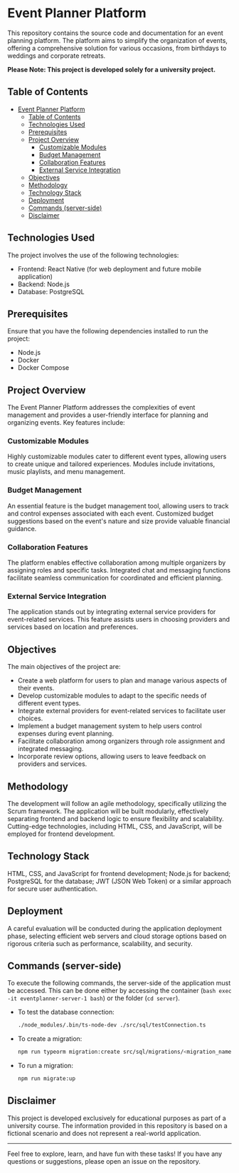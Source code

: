 # Event Planner Platform
This repository contains the source code and documentation for an event planning platform. The platform aims to simplify the organization of events, offering a comprehensive solution for various occasions, from birthdays to weddings and corporate retreats.

**Please Note: This project is developed solely for a university project.**

## Table of Contents
- [Event Planner Platform](#event-planner-platform)
  - [Table of Contents](#table-of-contents)
  - [Technologies Used](#technologies-used)
  - [Prerequisites](#prerequisites)
  - [Project Overview](#project-overview)
    - [Customizable Modules](#customizable-modules)
    - [Budget Management](#budget-management)
    - [Collaboration Features](#collaboration-features)
    - [External Service Integration](#external-service-integration)
  - [Objectives](#objectives)
  - [Methodology](#methodology)
  - [Technology Stack](#technology-stack)
  - [Deployment](#deployment)
  - [Commands (server-side)](#commands-server-side)
  - [Disclaimer](#disclaimer)

## Technologies Used
The project involves the use of the following technologies:
- Frontend: React Native (for web deployment and future mobile application)
- Backend: Node.js
- Database: PostgreSQL

## Prerequisites
Ensure that you have the following dependencies installed to run the project:
- Node.js
- Docker
- Docker Compose

## Project Overview
The Event Planner Platform addresses the complexities of event management and provides a user-friendly interface for planning and organizing events. Key features include:

### Customizable Modules
Highly customizable modules cater to different event types, allowing users to create unique and tailored experiences. Modules include invitations, music playlists, and menu management.

### Budget Management
An essential feature is the budget management tool, allowing users to track and control expenses associated with each event. Customized budget suggestions based on the event's nature and size provide valuable financial guidance.

### Collaboration Features
The platform enables effective collaboration among multiple organizers by assigning roles and specific tasks. Integrated chat and messaging functions facilitate seamless communication for coordinated and efficient planning.

### External Service Integration
The application stands out by integrating external service providers for event-related services. This feature assists users in choosing providers and services based on location and preferences.

## Objectives
The main objectives of the project are:
- Create a web platform for users to plan and manage various aspects of their events.
- Develop customizable modules to adapt to the specific needs of different event types.
- Integrate external providers for event-related services to facilitate user choices.
- Implement a budget management system to help users control expenses during event planning.
- Facilitate collaboration among organizers through role assignment and integrated messaging.
- Incorporate review options, allowing users to leave feedback on providers and services.

## Methodology
The development will follow an agile methodology, specifically utilizing the Scrum framework. The application will be built modularly, effectively separating frontend and backend logic to ensure flexibility and scalability. Cutting-edge technologies, including HTML, CSS, and JavaScript, will be employed for frontend development.

## Technology Stack
HTML, CSS, and JavaScript for frontend development; Node.js for backend; PostgreSQL for the database; JWT (JSON Web Token) or a similar approach for secure user authentication.

## Deployment
A careful evaluation will be conducted during the application deployment phase, selecting efficient web servers and cloud storage options based on rigorous criteria such as performance, scalability, and security.

## Commands (server-side)
To execute the following commands, the server-side of the application must be accessed. This can be done either by accessing the container (```bash exec -it eventplanner-server-1 bash```) or the folder (```cd server```).
- To test the database connection:
  ```bash
  ./node_modules/.bin/ts-node-dev ./src/sql/testConnection.ts
  ```
- To create a migration:
  ```bash
  npm run typeorm migration:create src/sql/migrations/<migration_name>
  ```
- To run a migration:
  ```bash
  npm run migrate:up
  ```

## Disclaimer
This project is developed exclusively for educational purposes as part of a university course. The information provided in this repository is based on a fictional scenario and does not represent a real-world application.

--------------------------------------------------

Feel free to explore, learn, and have fun with these tasks! If you have any questions or suggestions, please open an issue on the repository.
